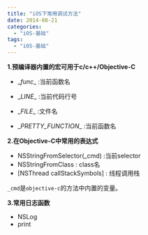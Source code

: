 ```yaml
---
title: "iOS下常用调试方法"
date: 2014-08-21
categories:
  - "iOS-基础"
tags:
  - "iOS-基础"
---
```

<!--more-->


**1.预编译器内置的宏可用于c/c++/Objective-C**

* \__func__ :当前函数名

* \__LINE__ :当前代码行号

* \__FILE__ :文件名

* \__PRETTY_FUNCTION__ :当前函数名


<!--more-->

**2.在Objective-C中常用的表达式**

* NSStringFromSelector(_cmd)  :当前selector
* NSStringFromClass           :   class名
* [NSThread callStackSymbols] :   线程调用栈
 

`_cmd`是`objective-c`的方法中内置的变量。


**3.常用日志函数**

* NSLog 
* print

